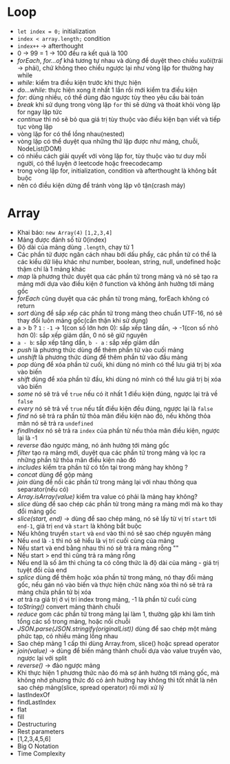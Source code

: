 # Loop

- `let index = 0;` initialization
- `index < array.length;` condition
- `index++` -> afterthought
- 0 -> 99 = 1 -> 100 đều ra kết quả là 100
- _forEach_, _for...of_ khá tương tự nhau và dùng để duyệt theo chiều xuôi(trái -> phải), chứ không theo chiều ngược lại như vòng lặp for thường hay while
- _while_: kiểm tra điều kiện trước khi thực hiện
- _do...while_: thực hiện xong ít nhất 1 lần rồi mới kiểm tra điều kiện
- _for_: dùng nhiều, có thể dùng đảo ngược tùy theo yêu cầu bài toán
- _break_ khi sử dụng trong vòng lặp `for` thì sẽ dừng và thoát khỏi vòng lặp for ngay lập tức
- _continue_ thì nó sẽ bỏ qua giá trị tùy thuộc vào điều kiện bạn viết và tiếp tục vòng lặp
- vòng lặp for có thể lồng nhau(nested)
- vòng lặp có thể duyệt qua những thứ lặp được như mảng, chuỗi, NodeList(DOM)
- có nhiều cách giải quyết với vòng lặp for, tùy thuộc vào tư duy mỗi người, có thể luyện ở leetcode hoặc freecodecamp
- trong vòng lặp for, initialization, condition và afterthought là không bắt buộc
- nên có điều kiện dừng để tránh vòng lặp vô tận(crash máy)

# Array

- Khai báo: `new Array(4)` `[1,2,3,4]`
- Mảng được đánh số từ 0(index)
- Độ dài của mảng dùng `.length`, chạy từ 1
- Các phần tử được ngăn cách nhau bởi dấu phẩy, các phần tử có thể là các kiểu dữ liệu khác như number, boolean, string, null, undefined hoặc thậm chí là 1 mảng khác
- _map_ là phương thức duyệt qua các phần tử trong mảng và nó sẽ tạo ra mảng mới dựa vào điều kiện ở function và không ảnh hưởng tới mảng gốc
- _forEach_ cũng duyệt qua các phần tử trong mảng, forEach không có return
- _sort_ dùng để sắp xếp các phần tử trong mảng theo chuẩn UTF-16, nó sẽ thay đổi luôn mảng gốc(cẩn thận khi sử dụng)
- a > b ? `1` : `-1` -> 1(con số lớn hơn 0): sắp xếp tăng dần, -> -1(con số nhỏ hơn 0): sắp xếp giảm dần, 0 nó sẽ giữ nguyên
- `a - b`: sắp xếp tăng dần, `b - a` : sắp xếp giảm dần
- _push_ là phương thức dùng để thêm phần tử vào cuối mảng
- _unshift_ là phương thức dùng để thêm phần tử vào đầu mảng
- _pop_ dùng để xóa phần tử cuối, khi dùng nó mình có thể lưu giá trị bị xóa vào biến
- _shift_ dùng để xóa phần tử đầu, khi dùng nó mình có thể lưu giá trị bị xóa vào biến
- _some_ nó sẽ trả về `true` nếu có ít nhất 1 điều kiện đúng, ngược lại trả về `false`
- _every_ nó sẽ trả về `true` nếu tất điều kiện đều đúng, ngược lại là `false`
- _find_ nó sẽ trả ra phần tử thỏa mãn điều kiện nào đó, nếu không thỏa mãn nó sẽ trả ra `undefined`
- _findIndex_ nó sẽ trả ra `index` của phần tử nếu thỏa mãn điều kiện, ngược lại là -1
- _reverse_ đảo ngược mảng, nó ảnh hưởng tới mảng gốc
- _filter_ tạo ra mảng mới, duyệt qua các phần tử trong mảng và lọc ra những phần tử thỏa mãn điều kiện nào đó
- _includes_ kiểm tra phần tử có tồn tại trong mảng hay không ?
- _concat_ dùng để gộp mảng
- _join_ dùng để nối các phần tử trong mảng lại với nhau thông qua separator(nếu có)
- _Array.isArray(value)_ kiểm tra value có phải là mảng hay không?
- _slice_ dùng để sao chép các phần tử trong mảng ra mảng mới mà ko thay đổi mảng gốc
- _slice(start, end)_ -> dùng để sao chép mảng, nó sẽ lấy từ vị trí `start` tới `end-1`, giá trị `end` và `start` là không bắt buộc
- Nếu không truyền `start` và `end` vào thì nó sẽ sao chép nguyên mảng
- Nếu `end` là `-1` thì nó sẽ hiểu là vị trí cuối cùng của mảng
- Nếu start và end bằng nhau thì nó sẽ trả ra mảng rỗng ""
- Nếu start > end thì cũng trả ra mảng rỗng
- Nếu end là số âm thì chúng ta có công thức là độ dài của mảng - giá trị tuyệt đối của end
- _splice_ dùng để thêm hoặc xóa phần tử trong mảng, nó thay đổi mảng gốc, nếu gán nó vào biến và thực hiện chức năng xóa thì nó sẽ trả ra mảng chứa phần tử bị xóa
- _at_ trả ra giá trị ở vị trí index trong mảng, -1 là phần tử cuối cùng
- _toString()_ convert mảng thành chuỗi
- _reduce_ gom các phần tử trong mảng lại làm 1, thường gặp khi làm tính tổng các số trong mảng, hoặc nối chuỗi
- _JSON.parse(JSON.stringify(originalList))_ dùng để sao chép một mảng phức tạp, có nhiều mảng lồng nhau
- Sao chép mảng 1 cấp thì dùng Array.from, slice() hoặc spread operator
- _join(value)_ -> dùng để biến mảng thành chuỗi dựa vào value truyền vào, ngược lại với split
- _reverse()_ -> đảo ngược mảng
- Khi thực hiện 1 phương thức nào đó mà sợ ảnh hưởng tới mảng gốc, mà không nhớ phương thức đó có ảnh hưởng hay không thì tốt nhất là nên sao chép mảng(slice, spread operator) rồi mới xử lý
- lastIndexOf
- findLastIndex
- flat
- fill
- Destructuring
- Rest parameters
- [1,2,3,4,5,6]
- Big O Notation
- Time Complexity
